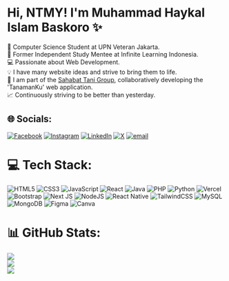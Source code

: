 <p align="center">
    <h1>Hi, NTMY! I'm Muhammad Haykal Islam Baskoro ✨</h1>
</p>

🧠 Computer Science Student at UPN Veteran Jakarta.<br/>
🚀 Former Independent Study Mentee at Infinite Learning Indonesia.<br/>
💻 Passionate about Web Development.<br/>
💡 I have many website ideas and strive to bring them to life.<br/>
🌱 I am part of the [Sahabat Tani Group](https://www.linkedin.com/company/104855742/admin/dashboard/), collaboratively developing the 'TanamanKu' web application.<br/>
📈 Continuously striving to be better than yesterday.<br/>

## 🌐 Socials:
[![Facebook](https://img.shields.io/badge/Facebook-%231877F2.svg?logo=Facebook&logoColor=white)](https://facebook.com/Hhayykkall) [![Instagram](https://img.shields.io/badge/Instagram-%23E4405F.svg?logo=Instagram&logoColor=white)](https://instagram.com/hhayykkall) [![LinkedIn](https://img.shields.io/badge/LinkedIn-%230077B5.svg?logo=linkedin&logoColor=white)](https://linkedin.com/in/haykalbaskoro) [![X](https://img.shields.io/badge/X-black.svg?logo=X&logoColor=white)](https://x.com/HaykalIslam_) [![email](https://img.shields.io/badge/Email-D14836?logo=gmail&logoColor=white)](mailto:haykal.islam.b@gmail.com) 

# 💻 Tech Stack:
![HTML5](https://img.shields.io/badge/html5-%23E34F26.svg?style=for-the-badge&logo=html5&logoColor=white) ![CSS3](https://img.shields.io/badge/css3-%231572B6.svg?style=for-the-badge&logo=css3&logoColor=white) ![JavaScript](https://img.shields.io/badge/javascript-%23323330.svg?style=for-the-badge&logo=javascript&logoColor=%23F7DF1E) ![React](https://img.shields.io/badge/react-%2320232a.svg?style=for-the-badge&logo=react&logoColor=%2361DAFB) ![Java](https://img.shields.io/badge/java-%23ED8B00.svg?style=for-the-badge&logo=openjdk&logoColor=white) ![PHP](https://img.shields.io/badge/php-%23777BB4.svg?style=for-the-badge&logo=php&logoColor=white) ![Python](https://img.shields.io/badge/python-3670A0?style=for-the-badge&logo=python&logoColor=ffdd54) ![Vercel](https://img.shields.io/badge/vercel-%23000000.svg?style=for-the-badge&logo=vercel&logoColor=white) ![Bootstrap](https://img.shields.io/badge/bootstrap-%238511FA.svg?style=for-the-badge&logo=bootstrap&logoColor=white) ![Next JS](https://img.shields.io/badge/Next-black?style=for-the-badge&logo=next.js&logoColor=white) ![NodeJS](https://img.shields.io/badge/node.js-6DA55F?style=for-the-badge&logo=node.js&logoColor=white) ![React Native](https://img.shields.io/badge/react_native-%2320232a.svg?style=for-the-badge&logo=react&logoColor=%2361DAFB) ![TailwindCSS](https://img.shields.io/badge/tailwindcss-%2338B2AC.svg?style=for-the-badge&logo=tailwind-css&logoColor=white) ![MySQL](https://img.shields.io/badge/mysql-4479A1.svg?style=for-the-badge&logo=mysql&logoColor=white) ![MongoDB](https://img.shields.io/badge/MongoDB-%234ea94b.svg?style=for-the-badge&logo=mongodb&logoColor=white) ![Figma](https://img.shields.io/badge/figma-%23F24E1E.svg?style=for-the-badge&logo=figma&logoColor=white) ![Canva](https://img.shields.io/badge/Canva-%2300C4CC.svg?style=for-the-badge&logo=Canva&logoColor=white)
# 📊 GitHub Stats:
![](https://github-readme-stats.vercel.app/api?username=Ekahh&theme=radical&hide_border=false&include_all_commits=true&count_private=true)<br/>
![](https://nirzak-streak-stats.vercel.app/?user=Ekahh&theme=radical&hide_border=false)<br/>
![](https://github-readme-stats.vercel.app/api/top-langs/?username=Ekahh&theme=radical&hide_border=false&include_all_commits=true&count_private=true&layout=compact)

